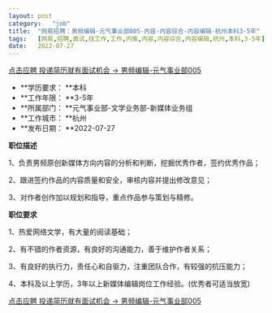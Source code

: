 ```yaml
---
layout:	post
category:	"job"
title:	"网易招聘：男频编辑-元气事业部005-内容-内容综合-内容编辑-杭州本科3-5年"
tags:	[网易,招聘,面试,找工作,工作,内推,内容,内容综合,内容编辑,杭州,本科,3-5年]
date:	2022-07-27
---
```


[点击应聘 投递简历就有面试机会 ->  男频编辑-元气事业部005](http://mobile.bole.netease.com/bole/boleDetail?id=40794&employeeId=346f03c3cda5f04c&key=all)



- **学历要求： **本科
- **工作年限： **3-5年
- **所属部门： **元气事业部-文学业务部-新媒体业务组
- **工作城市： **杭州
- **发布日期： **2022-07-27



**职位描述**

1、负责男频原创新媒体方向内容的分析和判断，挖掘优秀作者，签约优秀作品；

2、跟进签约作品的内容质量和安全，审核内容并提出修改意见；

3、对作者创作加以规划和指导，重点作品参与策划与精修。



**职位要求**

1、热爱网络文学，有大量的阅读基础；

2、有不错的作者资源，有良好的沟通能力，善于维护作者关系；

3、有良好的执行力，责任心和自驱力，注重团队合作，有较强的抗压能力；

4、本科及以上学历，3年以上新媒体编辑岗位工作经验。(优秀者可适当放宽)



[点击应聘 投递简历就有面试机会 ->  男频编辑-元气事业部005](http://mobile.bole.netease.com/bole/boleDetail?id=40794&employeeId=346f03c3cda5f04c&key=all)